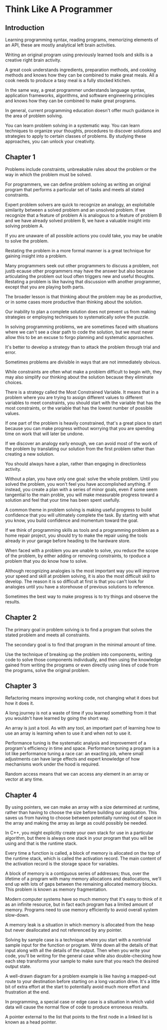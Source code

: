 # Think Like A Programmer

## Introduction

Learning programming syntax, reading programs, memorizing elements of an API, these are mostly analytical left brain activities.

Writing an original program using previously learned tools and skills is a creative right brain activity.

A great cook understands ingredients, preparation methods, and cooking methods and knows how they can be combined to make great meals. All a cook needs to produce a tasy meal is a fully stocked ktichen.

In the same way, a great programmer understands language syntax, application frameworks, algorithms, and software engineering principles and knows how they can be combined to make great programs.

In general, current programming education doesn't offer much guidance in the area of problem solving.

You can learn problem solving in a systematic way. You can learn techniques to organize your thoughts, procedures to discover solutions and strategies to apply to certain classes of problems. By studying these approaches, you can unlock your creativity.

## Chapter 1

Problems include constraints, unbreakable rules about the problem or the way in which the problem must be solved.

For programmers, we can define problem solving as writing an original program that performs a particular set of tasks and meets all stated constraints.

Expert problem solvers are quick to recognize an analogy, an exploitable similarity between a solved problem and an unsolved problem. If we recognize that a feature of problem A is analogous to a feature of problem B and we have already solved problem B, we have a valuable insight into solving problem A.

If you are unaware of all possible actions you could take, you may be unable to solve the problem.

Restating the problem in a more formal manner is a great technique for gaining insight into a problem.

Many programmers seek out other programmers to discuss a problem, not justb ecause other programmers may have the answer but also because articulating the problem out loud often triggers new and useful thoughts. Restating a problem is like having that discussion with another programmer, except that you are playing both parts.

The broader lesson is that thinking about the problem may be as productive, or in some cases more productive than thinking about the solution.

Our inability to plan a complete solution does not prevent us from making strategies or employing techniques to systematically solve the puzzle.

In solving programming problems, we are sometimes faced with situations where we can't see a clear path to code the solution, but we must never allow this to be an excuse to forgo planning and systematic approaches.

It's better to develop a strategy than to attack the problem through trial and error.

Sometimes problems are divisible in ways that are not immediately obvious.

While constraints are often what make a problem difficult to begin with, they may also simplify our thinking about the solution because they eliminate choices.

There is a strategy called the Most Constrained Variable. It means that in a problem where you are trying to assign different values to different variables to meet constraints, you should start with the variable that has the most constraints, or the variable that has the lowest number of possible values.

If one part of the problem is heavily constrained, that's a great place to start because you can make progress without worrying that you are spending time on work that will later be undone.

If we discover an analogy early enough, we can avoid most of the work of the problem by translating our solution from the first problem rather than creating a new solution.

You should always have a plan, rather than engaging in directionless activity.

Without a plan, you have only one goal: solve the whole problem. Until you solved the problem, you won't feel you have accomplished anything. If instead, you create a plan with a series of minor goals, even if some seem tangential to the main proble, you will make measurable progress toward a solution and feel that your time has been spent usefully. 

A common theme in problem solving is making useful progress to build confidence that you will ultimately complete the task. By starting with what you know, you build confidence and momentum toward the goal.

If we think of programming skills as tools and a programming problem as a home repair project, you should try to make the repair using the tools already in your garage before heading to the hardware store.

When faced with a problem you are unable to solve, you reduce the scope of the problem, by either adding or removing constraints, to rpoduce a problem that you do know how to solve.

Although recognizing analogies is the most important way you will improve your speed and skill at problem solving, it is also the most difficult skill to develop. The reason it is so difficult at first is that you can't look for analogies until you have a storehouse of previous solutions to reference.

Sometimes the best way to make progress is to try things and observe the results.

## Chapter 2

The primary goal in problem solving is to find a program that solves the stated problem and meets all constraints.

The secondary goal is to find that program in the minimal amount of time.

Use the technique of breaking up the problem into components, writing code to solve those components individually, and then using the knowledge gained from writing the programs or even directly using lines of code from the programs, solve the original problem.

## Chapter 3

Refactoring means improving working code, not changing what it does but how it does it.

A long journey is not a waste of time if you learned something from it that you wouldn't have learned by going the short way.

An array is just a tool. As with any tool, an important part of learning how to use an array is learning when to use it and when not to use it.

Performance tuning is the systematic analysis and improvement of a program's efficiency in time and space. Performance tuning a program is a lot like performance tuning a race car: an exacting job, where small adjustments can have large effects and expert knowledge of how mechanisms work under the hood is required.

Random access means that we can access any element in an array or vector at any time.

## Chapter 4

By using pointers, we can make an array with a size determined at runtime, rather than having to choose the size before building our application. This saves us from having to choose between potentially running out of space in the array and making the array as large as could possibly be needed.

In C++, you might explicitly create your own stack for use in a particular algorithm, but there is always one stack in your program that you will be using and that is the runtime stack.

Every time a function is called, a block of memory is allocated on the top of the runtime stack, which is called the activation record. The main content of the activation record is the storage space for variables. 

A block of memory is a contiguous series of addresses; thus, over the lifetime of a program with many memory allocations and deallocations, we'll end up with lots of gaps between the remaining allocated memory blocks. This problem is known as memory fragmentation.

Modern computer systems have so much memory that it's easy to think of it as an infinite resource, but in fact each program has a limited amount of memory. Programs need to use memory efficiently to avoid overall system slow-down.

A memory leak is a situation in which memory is allocated from the heap but never deallocated and not referenced by any pointer.

Solving by sample case is a technique where you start with a nontrivial sample input for the function or program. Write down all the details of that input along with all the details of the output. Then when you write your code, you'll be writing for the general case while also double-checking how each step transforms your sample to make sure that you reach the desired output state. 

A well-drawn diagram for a problem example is like having a mapped-out route to your destination before starting on a long vacation drive. It's a little bit of extra effort at the start to potentially avoid much more effort and frustration at the end.

In programming, a special case or edge case is a situation in which valid data will cause the normal flow of code to produce erroneous results.

A pointer external to the list that points to the first node in a linked list is known as a head pointer.

